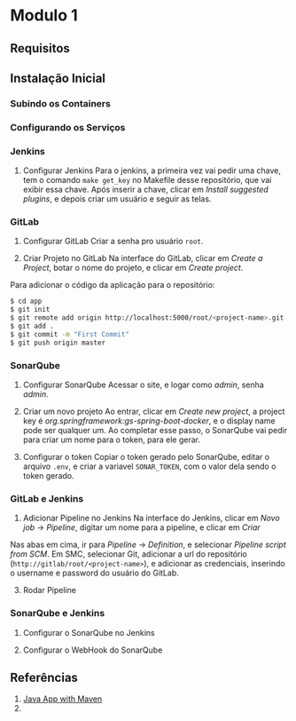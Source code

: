 # Modulo 1

## Requisitos

## Instalação Inicial

### Subindo os Containers

### Configurando os Serviços

### Jenkins
1. Configurar Jenkins
Para o jenkins, a primeira vez vai pedir uma chave, tem o comando
`make get_key` no Makefile desse repositório, que vai exibir essa chave.
Após inserir a chave, clicar em *Install suggested plugins*, e depois
criar um usuário e seguir as telas.

### GitLab
1. Configurar GitLab
Criar a senha pro usuário `root`.

1. Criar Projeto no GitLab
Na interface do GitLab, clicar em *Create a Project*, botar o nome do
projeto, e clicar em *Create project*.

Para adicionar o código da aplicação para o repositório:
```bash
$ cd app
$ git init
$ git remote add origin http://localhost:5000/root/<project-name>.git
$ git add .
$ git commit -m "First Commit"
$ git push origin master
```
### SonarQube
1. Configurar SonarQube
Acessar o site, e logar como *admin*, senha *admin*.

2. Criar um novo projeto
Ao entrar, clicar em *Create new project*, a project key é
*org.springframework:gs-spring-boot-docker*, e o display name
pode ser qualquer um. Ao completar esse passo, o SonarQube
vai pedir para criar um nome para o token, para ele gerar.

3. Configurar o token
Copiar o token gerado pelo SonarQube, editar o arquivo
`.env`, e criar a variavel `SONAR_TOKEN`, com o valor
dela sendo o token gerado.

### GitLab e Jenkins

1. Adicionar Pipeline no Jenkins
Na interface do Jenkins, clicar em *Novo job* -> *Pipeline*, digitar um nome
para a pipeline, e clicar em *Criar*

Nas abas em cima, ir para *Pipeline* -> *Definition*, e selecionar
*Pipeline script from SCM*. Em SMC, selecionar Git, adicionar a
url do repositório (`http://gitlab/root/<project-name>`), e adicionar
as credenciais, inserindo o username e password do usuário
do GitLab.

3. Rodar Pipeline

### SonarQube e Jenkins

1. Configurar o SonarQube no Jenkins

2. Configurar o WebHook do SonarQube

## Referências
1. [Java App with Maven](https://www.jenkins.io/doc/tutorials/build-a-java-app-with-maven/)
2. 